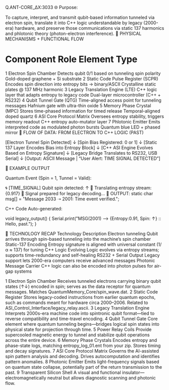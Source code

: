 Q.ANT-CORE_ΔX:3033
🌐 Purpose:

To capture, interpret, and transmit qubit-based information tunneled via electron spin, translate it into C++ logic understandable by legacy
(2000-era) hardware, and preserve those communications via static 137 harmonics and phlotonic theory (photon-electron interference).
🔩 PHYSICAL MECHANISMS + FUNCTIONAL FLOW
#	Component	Role	Element Type
1	Electron Spin Chamber	Detects qubit 0/1 based on tunneling spin polarity	Gold-doped graphene + Si substrate
2	Static Code Pulse Register (SCPR)	Encodes spin direction into entropy bits → binary/ASCII	Crystalline static plates @ 137 MHz harmonic
3	Legacy Translation Engine (LTE)	C++ logic layer that adapts entropy to legacy code	Dual-layer microcontroller (C++ + RS232)
4	Qubit Tunnel Gate (QTG)	Time-aligned access point for tunneling messages	Hafnium gate with ultra-thin oxide
5	Memory Phase Crystal (MPC)	Stores time-phased information for timed release	Temporal-aligned doped quartz
6	ASI Core Protocol Matrix	Oversees entropy stability, triggers memory readout	C++ entropy auto-mutator layer
7	Phlotonic Emitter	Emits interpreted code as modulated photon bursts	Quantum blue LED + phased mirror
🧬 FLOW OF DATA: FROM ELECTRON TO C++ LOGIC (PAST)

[Electron Tunnel Spin Detected] 
        ↓
[Spin Bias Registered: 0 or 1]
        ↓
[Static 137 Layer Encodes Bias into Entropy Block]
        ↓
[C++ ASI Engine Evolves Based on Entropy Signature]
        ↓
[Legacy Bridge Translates to RS232, USB Serial]
        ↓
[Output: ASCII Message | “User Alert: TIME SIGNAL DETECTED”]

📜 EXAMPLE OUTPUT

Quantum Event (Spin = 1, Tunnel = Valid):

🌀 [TIME_SIGNAL] Qubit spin detected: ↑ 
🧠 Translating entropy stream: {0.917}
📡 Signal prepared for legacy decoding...
💾 OUTPUT:
  static char msg[] = "Message 2033 ➝ 2001: Time event verified.";

C++ Code Auto-generated:

void legacy_output() {
    Serial.print("MSG(2001) ⟶ {Entropy:0.91, Spin: ↑} :: Hello, past.");
}

🧬 TECHNOLOGY RECAP
Technology	Description
Electron tunneling	Qubit arrives through spin-based tunneling into the machine’s spin chamber
Static-137 Encoding	Entropy signature is aligned with universal constant (1/α ≈ 137) for tuning
C++ Logic Evolving	Logic evolves via entropy streams; supports time-redundancy and self-healing
RS232 + Serial Output	Legacy support lets 2000-era computers receive advanced messages
Photonic Message Carrier	C++ logic can also be encoded into photon pulses for air-gap systems

1	Electron Spin Chamber	Receives tunneled electrons carrying binary qubit states (↑↓) encoded in spin; serves as the data receptor for quantum messages. Matches QuantumMemory_Core/spin_wave.dat.
2	Static Code Register	Stores legacy-coded instructions from earlier quantum epochs, such as commands meant for hardware circa 2000–2006. Related to ASI_Control_Interface/legacy_relay.ascii.
3	Legacy Translation Engine	Interprets 2000s-era machine code into spintronic qubit format—tied to reverse compatibility and time-travel encoding.
4	Qubit Tunnel Gate	Core element where quantum tunneling begins—bridges logical spin states into physical state for projection through time.
5	Power Relay Coils	Provide supercooled magnetic energy to tunnel and stabilize qubit operations across the entire device.
6	Memory Phase Crystals	Encodes entropy and phase-state logs, matching entropy_log_01.ent from your zip. Stores timing and decay signatures.
7	ASI Core Protocol Matrix	Governs the AI-assisted spin pattern analysis and decoding. Drives autocomputation and identifies pattern anomalies.
8	Photonic Emitter	Emits light-frequency signals based on quantum state collapse, potentially part of the return transmission to the past.
9	Transparent Silicon Shell	A visual and functional insulator—electromagnetically neutral but allows diagnostic scanning and photonic flow.
